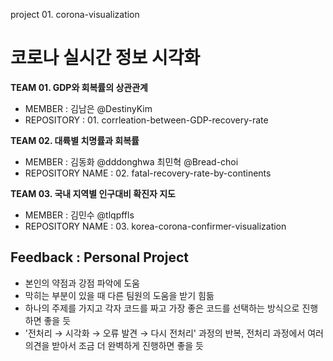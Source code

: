 project 01. corona-visualization
# 코로나 실시간 정보 시각화


__TEAM 01. GDP와 회복률의 상관관계__   
- MEMBER : 김남은 @DestinyKim
- REPOSITORY : 01. corrleation-between-GDP-recovery-rate

__TEAM 02. 대륙별 치명률과 회복률__  
- MEMBER : 김동화 @dddonghwa 최민혁 @Bread-choi
- REPOSITORY NAME : 02. fatal-recovery-rate-by-continents


__TEAM 03. 국내 지역별 인구대비 확진자 지도__
- MEMBER : 김민수 @tlqpffls
- REPOSITORY NAME : 03. korea-corona-confirmer-visualization


## Feedback : Personal Project
- 본인의 약점과 강점 파악에 도움
- 막히는 부분이 있을 때 다른 팀원의 도움을 받기 힘듦
- 하나의 주제를 가지고 각자 코드를 짜고 가장 좋은 코드를 선택하는 방식으로 진행하면 좋을 듯
- '전처리 → 시각화 → 오류 발견 → 다시 전처리' 과정의 반복, 전처리 과정에서 여러 의견을 받아서 조금 더 완벽하게 진행하면 좋을 듯
